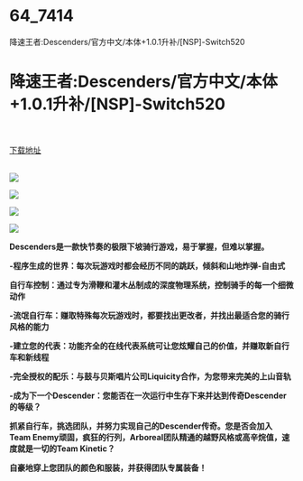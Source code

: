 # 64_7414
降速王者:Descenders/官方中文/本体+1.0.1升补/[NSP]-Switch520
# 降速王者:Descenders/官方中文/本体+1.0.1升补/[NSP]-Switch520
 <br/></br>
[下载地址](https://www.switch520.cc/article/7414 "下载地址")
<br/></br>

<p><span><strong><img src="https://www.switch520.cc/muke_img/upload_art_editor_20201118-1_7c9b07647d9edd13084c3f075c96081f.jpg"></strong></span></p>
<p><span><strong><img src="https://www.switch520.cc/muke_img/upload_art_editor_20201118-1_201f7256e442b2b02d12e4076d7df1cf.jpg"></strong></span></p>
<p><span><strong><img src="https://www.switch520.cc/muke_img/upload_art_editor_20201118-1_01a84df35a3bb575ac2bcb1cb9d2352d.jpg"></strong></span></p>
<p><span><strong><img src="https://www.switch520.cc/muke_img/upload_art_editor_20201118-1_93ea18c445a0ad092cefe7b68b8d66ce.jpg"></strong></span></p>
<p></p>
<p><span><strong>Descenders是一款快节奏的极限下坡骑行游戏，易于掌握，但难以掌握。</strong></span></p>
<p><span><strong>-程序生成的世界：每次玩游戏时都会经历不同的跳跃，倾斜和山地炸弹-自由式</strong></span></p>
<p></p>
<p><span><strong>自行车控制：通过专为滑鞭和灌木丛制成的深度物理系统，控制骑手的每一个细微动作</strong></span></p>
<p></p>
<p><span><strong>-流氓自行车：赚取特殊每次玩游戏时，都要找出更改者，并找出最适合您的骑行风格的能力</strong></span></p>
<p></p>
<p><span><strong>-建立您的代表：功能齐全的在线代表系统可让您炫耀自己的价值，并赚取新自行车和新线程</strong></span></p>
<p></p>
<p><span><strong>-完全授权的配乐：与鼓与贝斯唱片公司Liquicity合作，为您带来完美的上山音轨</strong></span></p>
<p><span><strong>-成为下一个Descender：您能否在一次运行中生存下来并达到传奇Descender的等级？</strong></span></p>
<p></p>
<p><span><strong>抓紧自行车，挑选团队，并努力实现自己的Descender传奇。您是否会加入Team Enemy顽固，疯狂的行列，Arboreal团队精通的越野风格或高辛烷值，速度就是一切的Team Kinetic？</strong></span></p>
<p></p>
<p><span><strong>自豪地穿上您团队的颜色和服装，并获得团队专属装备！</strong></span></p>
<p></p>
